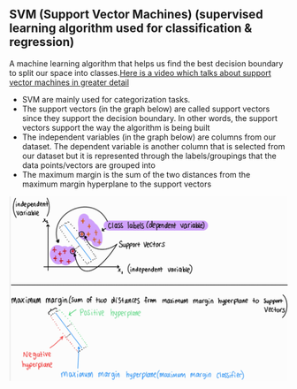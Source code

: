 ## SVM (Support Vector Machines) (supervised learning algorithm used for classification & regression)

A machine learning algorithm that helps us find the best decision boundary to split our space into classes.[Here is a video which talks about support vector machines in greater detail](https://www.youtube.com/watch?v=O0lQVaxLyv4&list=PLulEtxNA34XSV4kZzulnKMFenJB-TnGrt) 

* SVM are mainly used for categorization tasks.
* The support vectors (in the graph below) are called support vectors since they support the decision boundary. In other words, the support vectors support the way the algorithm is being built
* The independent variables (in the graph below) are columns from our dataset. The dependent variable is another column that is selected from our dataset but it is represented through the labels/groupings that the data points/vectors are grouped into
* The maximum margin is the sum of the two distances from the maximum margin hyperplane to the support vectors

<img src="images/Support_vector_machine_SVM.jpg" width="700"> 
